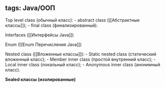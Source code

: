 tags: Java/ООП
--- 
Top level class (обычный класс):
	- abstract class ([[Абстрактные классы]]); 
	- final class (финализированный).

Interfaces ([[Интерфейсы Java]]) 

Enum ([[Enum Перечисления Java]]) 

Nested class ([[Вложенные классы]]): 
	- Static nested class (статический вложенный класс); 
	- Member inner class (простой внутренний класс); 
	- Local inner class (локальный класс); 
	- Anonymous inner class (анонимный класс).

**Sealed классы (изолированные)**



